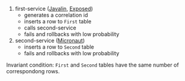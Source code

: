 1. first-service ([Javalin](https://javalin.io/), [Exposed](https://github.com/JetBrains/Exposed))
   - generates a correlation id
   - inserts a row to `First` table
   - calls second-service
   - fails and rollbacks with low probability
3. second-service ([Micronaut](https://micronaut.io/))
   - inserts a row to `Second` table
   - fails and rollbacks with low probability

Invariant condition: `First` and `Second` tables have the same number of correspondong rows.
